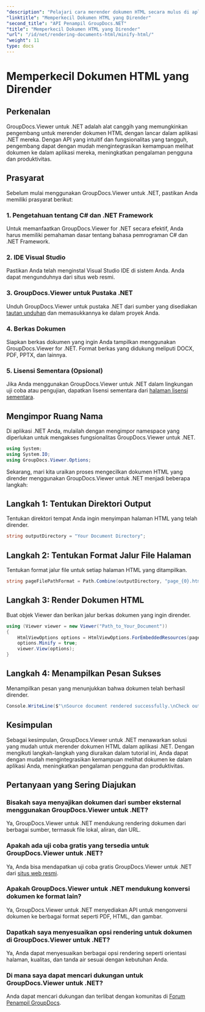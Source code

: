 ```yaml
---
"description": "Pelajari cara merender dokumen HTML secara mulus di aplikasi .NET menggunakan GroupDocs.Viewer untuk .NET."
"linktitle": "Memperkecil Dokumen HTML yang Dirender"
"second_title": "API Penampil GroupDocs.NET"
"title": "Memperkecil Dokumen HTML yang Dirender"
"url": "/id/net/rendering-documents-html/minify-html/"
"weight": 11
type: docs
---
```

# Memperkecil Dokumen HTML yang Dirender

## Perkenalan
GroupDocs.Viewer untuk .NET adalah alat canggih yang memungkinkan pengembang untuk merender dokumen HTML dengan lancar dalam aplikasi .NET mereka. Dengan API yang intuitif dan fungsionalitas yang tangguh, pengembang dapat dengan mudah mengintegrasikan kemampuan melihat dokumen ke dalam aplikasi mereka, meningkatkan pengalaman pengguna dan produktivitas.
## Prasyarat
Sebelum mulai menggunakan GroupDocs.Viewer untuk .NET, pastikan Anda memiliki prasyarat berikut:
### 1. Pengetahuan tentang C# dan .NET Framework
Untuk memanfaatkan GroupDocs.Viewer for .NET secara efektif, Anda harus memiliki pemahaman dasar tentang bahasa pemrograman C# dan .NET Framework.
### 2. IDE Visual Studio
Pastikan Anda telah menginstal Visual Studio IDE di sistem Anda. Anda dapat mengunduhnya dari situs web resmi.
### 3. GroupDocs.Viewer untuk Pustaka .NET
Unduh GroupDocs.Viewer untuk pustaka .NET dari sumber yang disediakan [tautan unduhan](https://releases.groupdocs.com/viewer/net/) dan memasukkannya ke dalam proyek Anda.
### 4. Berkas Dokumen
Siapkan berkas dokumen yang ingin Anda tampilkan menggunakan GroupDocs.Viewer for .NET. Format berkas yang didukung meliputi DOCX, PDF, PPTX, dan lainnya.
### 5. Lisensi Sementara (Opsional)
Jika Anda menggunakan GroupDocs.Viewer untuk .NET dalam lingkungan uji coba atau pengujian, dapatkan lisensi sementara dari [halaman lisensi sementara](https://purchase.groupdocs.com/temporary-license/).

## Mengimpor Ruang Nama
Di aplikasi .NET Anda, mulailah dengan mengimpor namespace yang diperlukan untuk mengakses fungsionalitas GroupDocs.Viewer untuk .NET.
```csharp
using System;
using System.IO;
using GroupDocs.Viewer.Options;
```

Sekarang, mari kita uraikan proses mengecilkan dokumen HTML yang dirender menggunakan GroupDocs.Viewer untuk .NET menjadi beberapa langkah:
## Langkah 1: Tentukan Direktori Output
Tentukan direktori tempat Anda ingin menyimpan halaman HTML yang telah dirender.
```csharp
string outputDirectory = "Your Document Directory";
```
## Langkah 2: Tentukan Format Jalur File Halaman
Tentukan format jalur file untuk setiap halaman HTML yang ditampilkan.
```csharp
string pageFilePathFormat = Path.Combine(outputDirectory, "page_{0}.html");
```
## Langkah 3: Render Dokumen HTML
Buat objek Viewer dan berikan jalur berkas dokumen yang ingin dirender.
```csharp
using (Viewer viewer = new Viewer("Path_to_Your_Document"))
{
    HtmlViewOptions options = HtmlViewOptions.ForEmbeddedResources(pageFilePathFormat);
    options.Minify = true;
    viewer.View(options);
}
```
## Langkah 4: Menampilkan Pesan Sukses
Menampilkan pesan yang menunjukkan bahwa dokumen telah berhasil dirender.
```csharp
Console.WriteLine($"\nSource document rendered successfully.\nCheck output in {outputDirectory}.");
```

## Kesimpulan
Sebagai kesimpulan, GroupDocs.Viewer untuk .NET menawarkan solusi yang mudah untuk merender dokumen HTML dalam aplikasi .NET. Dengan mengikuti langkah-langkah yang diuraikan dalam tutorial ini, Anda dapat dengan mudah mengintegrasikan kemampuan melihat dokumen ke dalam aplikasi Anda, meningkatkan pengalaman pengguna dan produktivitas.
## Pertanyaan yang Sering Diajukan
### Bisakah saya menyajikan dokumen dari sumber eksternal menggunakan GroupDocs.Viewer untuk .NET?
Ya, GroupDocs.Viewer untuk .NET mendukung rendering dokumen dari berbagai sumber, termasuk file lokal, aliran, dan URL.
### Apakah ada uji coba gratis yang tersedia untuk GroupDocs.Viewer untuk .NET?
Ya, Anda bisa mendapatkan uji coba gratis GroupDocs.Viewer untuk .NET dari [situs web resmi](https://releases.groupdocs.com/).
### Apakah GroupDocs.Viewer untuk .NET mendukung konversi dokumen ke format lain?
Ya, GroupDocs.Viewer untuk .NET menyediakan API untuk mengonversi dokumen ke berbagai format seperti PDF, HTML, dan gambar.
### Dapatkah saya menyesuaikan opsi rendering untuk dokumen di GroupDocs.Viewer untuk .NET?
Ya, Anda dapat menyesuaikan berbagai opsi rendering seperti orientasi halaman, kualitas, dan tanda air sesuai dengan kebutuhan Anda.
### Di mana saya dapat mencari dukungan untuk GroupDocs.Viewer untuk .NET?
Anda dapat mencari dukungan dan terlibat dengan komunitas di [Forum Penampil GroupDocs](https://forum.groupdocs.com/c/viewer/9).